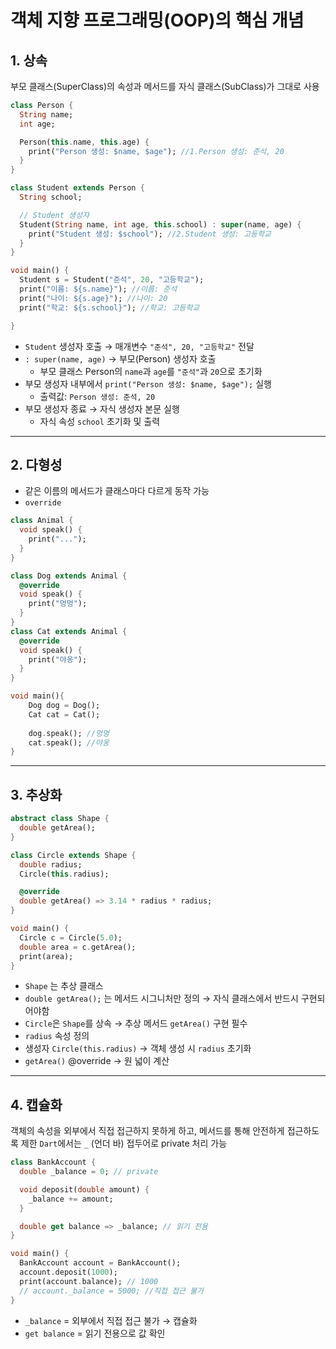 
# 객체 지향 프로그래밍(OOP)의 핵심 개념

## 1. 상속

부모 클래스(SuperClass)의 속성과 메서드를 자식 클래스(SubClass)가 그대로 사용
```dart
class Person {
  String name;
  int age;

  Person(this.name, this.age) {
    print("Person 생성: $name, $age"); //1.Person 생성: 준석, 20
  }
}

class Student extends Person {
  String school;

  // Student 생성자
  Student(String name, int age, this.school) : super(name, age) {
    print("Student 생성: $school"); //2.Student 생성: 고등학교
  }
}

void main() {
  Student s = Student("준석", 20, "고등학교");
  print("이름: ${s.name}"); //이름: 준석
  print("나이: ${s.age}"); //나이: 20
  print("학교: ${s.school}"); //학교: 고등학교

}
```

- `Student` 생성자 호출 → 매개변수 `"준석", 20, "고등학교"` 전달
- `: super(name, age)` → 부모(Person) 생성자 호출
    - 부모 클래스 Person의 `name`과 `age`를 `"준석"`과 `20`으로 초기화
- 부모 생성자 내부에서 `print("Person 생성: $name, $age");` 실행
    - 출력값: `Person 생성: 준석, 20`
- 부모 생성자 종료 → 자식 생성자 본문 실행
    - 자식 속성 `school` 초기화 및 출력
---

## 2. 다형성
- 같은 이름의 메서드가 클래스마다 다르게 동작 가능
- `override`
```dart
class Animal {
  void speak() {
    print("...");
  }
}

class Dog extends Animal {
  @override
  void speak() {
    print("멍멍");
  }
}
class Cat extends Animal {
  @override
  void speak() {
    print("야옹");
  }
}

void main(){
	Dog dog = Dog();
	Cat cat = Cat();
	
	dog.speak(); //멍멍
	cat.speak(); //야옹
}
```

---

## 3. 추상화
```dart
abstract class Shape {
  double getArea();
}

class Circle extends Shape {
  double radius;
  Circle(this.radius);

  @override
  double getArea() => 3.14 * radius * radius;
}

void main() {
  Circle c = Circle(5.0);
  double area = c.getArea();
  print(area);
}

```
- `Shape` 는 추상 클래스
- `double getArea();` 는  메서드 시그니처만 정의 → 자식 클래스에서 반드시 구현되어야함
- `Circle`은 `Shape`를 상속 → 추상 메서드 `getArea()` 구현 필수
- `radius` 속성 정의
- 생성자 `Circle(this.radius)` → 객체 생성 시 `radius` 초기화
- `getArea()` @override → 원 넓이 계산
---

## 4.  캡슐화
객체의 속성을 외부에서 직접 접근하지 못하게 하고,
메서드를 통해 안전하게 접근하도록 제한
`Dart`에서는 `_` (언더 바) 접두어로 private 처리 가능
```dart
class BankAccount {
  double _balance = 0; // private

  void deposit(double amount) {
    _balance += amount;
  }

  double get balance => _balance; // 읽기 전용
}

void main() {
  BankAccount account = BankAccount();
  account.deposit(1000);
  print(account.balance); // 1000
  // account._balance = 5000; //직접 접근 불가
}

```

- `_balance` = 외부에서 직접 접근 불가 → 캡슐화
-  `get balance` = 읽기 전용으로 값 확인